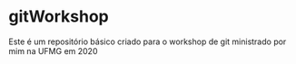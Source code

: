 # gitWorkshop
Este é um repositório básico criado para o workshop de git ministrado por mim na UFMG em 2020
